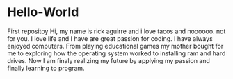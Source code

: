 # Hello-World
First repositoy
Hi, my name is rick aguirre and i love tacos and noooooo. not for you.
I love life and I have are great passion for coding. I have always enjoyed computers. From playing educational games my mother bought for me to exploring how the operating system worked to installing ram and hard drives. Now I am finaly realizing my future by applying my passion and finally learning to program.
